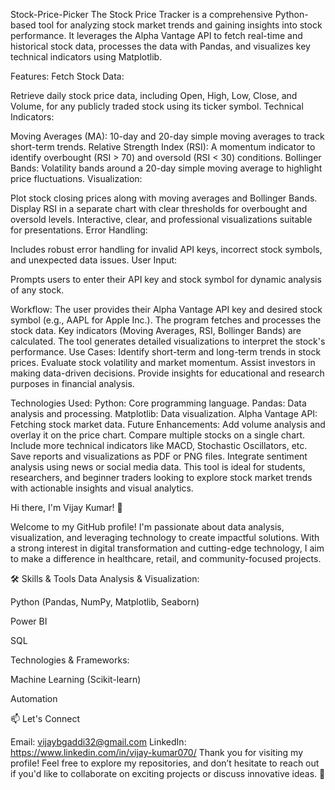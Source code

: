  Stock-Price-Picker
The Stock Price Tracker is a comprehensive Python-based tool for analyzing stock market trends and gaining insights into stock performance. It leverages the Alpha Vantage API to fetch real-time and historical stock data, processes the data with Pandas, and visualizes key technical indicators using Matplotlib.

Features:
Fetch Stock Data:

Retrieve daily stock price data, including Open, High, Low, Close, and Volume, for any publicly traded stock using its ticker symbol.
Technical Indicators:

Moving Averages (MA):
                      10-day and 20-day simple moving averages to track short-term trends.
                      Relative Strength Index (RSI):
                      A momentum indicator to identify overbought (RSI > 70) and oversold (RSI < 30) conditions.
Bollinger Bands:
                Volatility bands around a 20-day simple moving average to highlight price fluctuations.
                Visualization:

Plot stock closing prices along with moving averages and Bollinger Bands.
Display RSI in a separate chart with clear thresholds for overbought and oversold levels.
Interactive, clear, and professional visualizations suitable for presentations.
Error Handling:

Includes robust error handling for invalid API keys, incorrect stock symbols, and unexpected data issues.
User Input:

Prompts users to enter their API key and stock symbol for dynamic analysis of any stock.

Workflow:
          The user provides their Alpha Vantage API key and desired stock symbol (e.g., AAPL for Apple Inc.).
          The program fetches and processes the stock data.
          Key indicators (Moving Averages, RSI, Bollinger Bands) are calculated.
          The tool generates detailed visualizations to interpret the stock's performance.
Use Cases:
          Identify short-term and long-term trends in stock prices.
          Evaluate stock volatility and market momentum.
          Assist investors in making data-driven decisions.
          Provide insights for educational and research purposes in financial analysis.

          
Technologies Used:
                  Python: Core programming language.
                  Pandas: Data analysis and processing.
                  Matplotlib: Data visualization.
                  Alpha Vantage API: Fetching stock market data.
Future Enhancements:
                  Add volume analysis and overlay it on the price chart.
                  Compare multiple stocks on a single chart.
                  Include more technical indicators like MACD, Stochastic Oscillators, etc.
                  Save reports and visualizations as PDF or PNG files.
                  Integrate sentiment analysis using news or social media data.
                  This tool is ideal for students, researchers, and beginner traders looking to explore stock market trends with actionable insights and visual analytics.


Hi there, I'm Vijay Kumar! 👋

Welcome to my GitHub profile! I'm passionate about data analysis, visualization, and leveraging technology to create impactful solutions. With a strong interest in digital transformation and cutting-edge technology, I aim to make a difference in healthcare, retail, and community-focused projects.

🛠️ Skills & Tools
Data Analysis & Visualization:

Python (Pandas, NumPy, Matplotlib, Seaborn)

Power BI

SQL

Technologies & Frameworks:

Machine Learning (Scikit-learn)

Automation

📫 Let's Connect

Email: vijaybgaddi32@gmail.com
LinkedIn: https://www.linkedin.com/in/vijay-kumar070/
Thank you for visiting my profile! Feel free to explore my repositories, and don’t hesitate to reach out if you'd like to collaborate on exciting projects or discuss innovative ideas. 🚀
